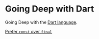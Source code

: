 # Going Deep with Dart

Going Deep with the [Dart language](https://dart.dev).

[Prefer `const` over `final`](tip-1-prefer-const-over-final/tip-1-prefer-const-over-final.md)

